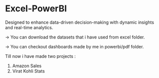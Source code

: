 # Excel-PowerBI

Designed to enhance data-driven decision-making with dynamic insights and real-time analytics.

-> You can download the datasets that i have used from excel folder.

-> You can checkout dashboards made by me in powerbi/pdf folder.

Till now i have made two projects :

1)  Amazon Sales
2)  Virat Kohli Stats
